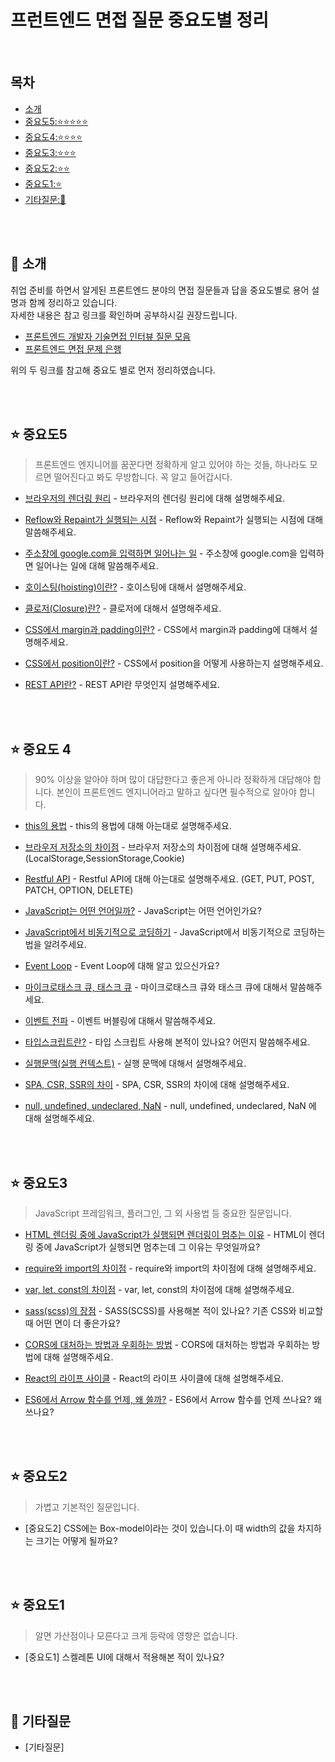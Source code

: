 # 프런트엔드 면접 질문 중요도별 정리

<br>

## 목차

- [소개](#bow-소개)
- [중요도5:⭐️⭐️⭐️⭐️⭐️](#star-중요도5)
- [중요도4:⭐️⭐️⭐️⭐️](#star-중요도4)
- [중요도3:⭐️⭐️⭐️](#star-중요도3)
- [중요도2:⭐️⭐️](#star-중요도2)
- [중요도1:⭐️](#star-중요도1)
- [기타질문:🌟](#star2-기타질문)

<br>

<br>

## :bow: 소개

취업 준비를 하면서 알게된 프론트엔드 분야의 면접 질문들과 답을 중요도별로 용어 설명과 함께 정리하고 있습니다.
<br>
자세한 내용은 참고 링크를 확인하며 공부하시길 권장드립니다.

- [프론트엔드 개발자 기술면접 인터뷰 질문 모음](https://realmojo.tistory.com/300)
  <br>
- [프론트엔드 면접 문제 은행](https://h5bp.org/Front-end-Developer-Interview-Questions/translations/korean/)

위의 두 링크를 참고해 중요도 별로 먼저 정리하였습니다.


<br>

<br>

## :star: 중요도5

> 프론트엔드 엔지니어를 꿈꾼다면 정확하게 알고 있어야 하는 것들, 하나라도 모르면 떨어진다고 봐도 무방합니다. 꼭 알고 들어갑시다.

- [브라우저의 렌더링 원리](https://github.com/seok28/Frontend_Interview/blob/main/Notes/important-5/browser-rendering.md) - 브라우저의 렌더링 원리에 대해 설명해주세요.

- [Reflow와 Repaint가 실행되는 시점](https://github.com/seok28/Frontend_Interview/blob/main/Notes/important-5/reflow-repaint.md) - Reflow와 Repaint가 실행되는 시점에 대해 말씀해주세요.

- [주소창에 google.com을 입력하면 일어나는 일](https://github.com/seok28/Frontend_Interview/blob/main/Notes/important-5/what-happens-when-type-google.md) - 주소창에 google.com을 입력하면 일어나는 일에 대해 말씀해주세요.

- [호이스팅(hoisting)이란?](https://github.com/seok28/Frontend_Interview/blob/main/Notes/important-5/hoisting.md) - 호이스팅에 대해서 설명해주세요.

- [클로저(Closure)란?](https://github.com/seok28/Frontend_Interview/blob/main/Notes/important-5/closure.md) - 클로저에 대해서 설명해주세요.

- [CSS에서 margin과 padding이란?](https://github.com/seok28/Frontend_Interview/blob/main/Notes/important-5/margin-padding.md) - CSS에서 margin과 padding에 대해서 설명해주세요.

- [CSS에서 position이란?](https://github.com/seok28/Frontend_Interview/blob/main/Notes/important-5/position.md) - CSS에서 position을 어떻게 사용하는지 설명해주세요.

- [REST API란?](https://github.com/seok28/Frontend_Interview/blob/main/Notes/important-5/rest-api.md) - REST API란 무엇인지 설명해주세요.

<br>

<br>

## :star: 중요도 4

> 90% 이상을 알아야 하며 많이 대답한다고 좋은게 아니라 정확하게 대답해야 합니다. 본인이 프론트엔드 엔지니어라고 말하고 싶다면 필수적으로 알아야 합니다.

- [this의 용법](https://github.com/seok28/Frontend_Interview/blob/main/Notes/important-4/this.md) - this의 용법에 대해 아는대로 설명해주세요.

- [브라우저 저장소의 차이점](https://github.com/seok28/Frontend_Interview/blob/main/Notes/important-4/web-storage.md) - 브라우저 저장소의 차이점에 대해 설명해주세요. (LocalStorage,SessionStorage,Cookie)

- [Restful API](https://github.com/seok28/Frontend_Interview/blob/main/Notes/important-4/restful-api.md) - Restful API에 대해 아는대로 설명해주세요. (GET, PUT, POST, PATCH, OPTION, DELETE)

- [JavaScript는 어떤 언어일까?](https://github.com/seok28/Frontend_Interview/blob/main/Notes/important-4/about-javascript.md) - JavaScript는 어떤 언어인가요?

- [JavaScript에서 비동기적으로 코딩하기](https://github.com/seok28/Frontend_Interview/blob/main/Notes/important-4/async-in-javascript.md) - JavaScript에서 비동기적으로 코딩하는 법을 알려주세요.

- [Event Loop](https://github.com/seok28/Frontend_Interview/blob/main/Notes/important-4/event-loop.md) - Event Loop에 대해 알고 있으신가요?

- [마이크로태스크 큐, 태스크 큐](https://github.com/seok28/Frontend_Interview/blob/main/Notes/important-4/microtask-queue-task-queue.md) - 마이크로태스크 큐와 태스크 큐에 대해서 말씀해주세요.

- [이벤트 전파](https://github.com/seok28/Frontend_Interview/blob/main/Notes/important-4/event-bubbling.md) - 이벤트 버블링에 대해서 말씀해주세요.

- [타입스크립트란?](https://github.com/seok28/Frontend_Interview/blob/main/Notes/important-4/type-script.md) - 타입 스크립트 사용해 본적이 있나요? 어떤지 말씀해주세요.

- [실행문맥(실행 컨텍스트)](https://github.com/seok28/Frontend_Interview/blob/main/Notes/important-4/execution-context.md) - 실행 문맥에 대해서 설명해주세요.

- [SPA, CSR, SSR의 차이](https://github.com/seok28/Frontend_Interview/blob/main/Notes/important-4/spa-scr-ssr.md) - SPA, CSR, SSR의 차이에 대해 설명해주세요.

- [null, undefined, undeclared, NaN](https://github.com/seok28/Frontend_Interview/blob/main/Notes/important-4/null-undefined-undeclared-nan.md) - null, undefined, undeclared, NaN 에 대해 설명해주세요.

<br>

<br>

## :star: 중요도3

> JavaScript 프레임워크, 플러그인, 그 외 사용법 등 중요한 질문입니다.

- [HTML 렌더링 중에 JavaScript가 실행되면 렌더링이 멈추는 이유](https://github.com/seok28/Frontend_Interview/blob/main/Notes/important-3/why-stop-rendering.md) - HTML이 렌더링 중에 JavaScript가 실행되면 멈추는데 그 이유는 무엇일까요?

- [require와 import의 차이점](https://github.com/seok28/Frontend_Interview/blob/main/Notes/important-3/require-import.md) - require와 import의 차이점에 대해 설명해주세요.

- [var, let, const의 차이점](https://github.com/seok28/Frontend_Interview/blob/main/Notes/important-3/var-let-const.md) - var, let, const의 차이점에 대해 설명해주세요.

- [sass(scss)의 장점](https://github.com/seok28/Frontend_Interview/blob/main/Notes/important-3/sass-scss.md) - SASS(SCSS)를 사용해본 적이 있나요? 기존 CSS와 비교할 때 어떤 면이 더 좋은가요?

- [CORS에 대처하는 방법과 우회하는 방법](https://github.com/seok28/Frontend_Interview/blob/main/Notes/important-3/how-to-handle-cors-error.md) - CORS에 대처하는 방법과 우회하는 방법에 대해 설명해주세요.

- [React의 라이프 사이클](https://github.com/seok28/Frontend_Interview/blob/main/Notes/important-3/react-life-cycle.md) - React의 라이프 사이클에 대해 설명해주세요.

- [ES6에서 Arrow 함수를 언제, 왜 쓸까?](https://github.com/seok28/Frontend_Interview/blob/main/Notes/important-3/es6-arrow-function.md) - ES6에서 Arrow 함수를 언제 쓰나요? 왜 쓰나요?

<br>

<br>

## :star: 중요도2

> 가볍고 기본적인 질문입니다.

- [중요도2] CSS에는 Box-model이라는 것이 있습니다.이 때 width의 값을 차지하는 크기는 어떻게 될까요?

<br>

<br>

## :star: 중요도1

> 알면 가산점이나 모른다고 크게 등락에 영향은 없습니다.

- [중요도1] 스켈레톤 UI에 대해서 적용해본 적이 있나요?

<br>

<br>

## :star2: 기타질문

- [기타질문]
